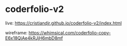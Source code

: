 # coderfolio-v2

live: https://cristiandjr.github.io/coderfolio-v2/index.html

wireframe: https://whimsical.com/coderfolio-copy-E6x18QjAe4kRJjH6mbD8mf
